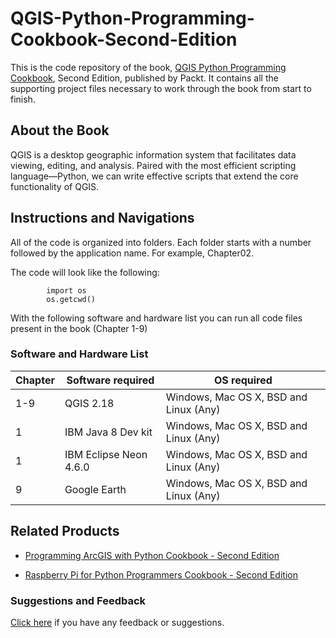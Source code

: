 # QGIS-Python-Programming-Cookbook-Second-Edition
This is the code repository of the book, [QGIS Python Programming Cookbook](https://www.packtpub.com/application-development/qgis-python-programming-cookbook-second-edition?utm_source=GitHub&utm_medium=repository&utm_campaign=9781787124837), Second Edition, published by Packt. It contains all the supporting project files necessary to work through the book from start to finish.

## About the Book
QGIS is a desktop geographic information system that facilitates data viewing, editing, and analysis. Paired with the most efficient scripting language—Python, we can write effective scripts that extend the core functionality of QGIS.

## Instructions and Navigations
All of the code is organized into folders. Each folder starts with a number followed by the application name. For example, Chapter02.

The code will look like the following:
```
        import os 
        os.getcwd()

```

With the following software and hardware list you can run all code files present in the book (Chapter 1-9)

### Software and Hardware List

| Chapter  | Software required                   | OS required                            |
| -------- | ------------------------------------| ---------------------------------------|
| 1-9      |QGIS 2.18                            | Windows, Mac OS X, BSD and Linux (Any) |
| 1        |IBM Java 8 Dev kit                   | Windows, Mac OS X, BSD and Linux (Any) |
| 1        |IBM Eclipse Neon 4.6.0               | Windows, Mac OS X, BSD and Linux (Any) |
| 9        |Google Earth                         | Windows, Mac OS X, BSD and Linux (Any) |


## Related Products
* [Programming ArcGIS with Python Cookbook - Second Edition](https://www.packtpub.com/application-development/programming-arcgis-python-cookbook-second-edition?utm_source=GitHub&utm_medium=repository&utm_campaign=9781785282898)

* [Raspberry Pi for Python Programmers Cookbook - Second Edition](https://www.packtpub.com/hardware-and-creative/raspberry-pi-python-programmers-cookbook-second-edition?utm_source=GitHub&utm_medium=repository&utm_campaign=9781785288326)


### Suggestions and Feedback
[Click here](https://docs.google.com/forms/d/e/1FAIpQLSe5qwunkGf6PUvzPirPDtuy1Du5Rlzew23UBp2S-P3wB-GcwQ/viewform) if you have any feedback or suggestions.

